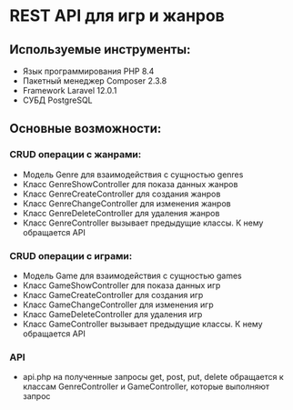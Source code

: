 # REST API для игр и жанров
## Используемые инструменты: 
- Язык программирования PHP 8.4
- Пакетный менеджер Composer 2.3.8
- Framework Laravel 12.0.1
- СУБД PostgreSQL
## Основные возможности:
### CRUD операции с жанрами:
- Модель Genre для взаимодействия с сущностью genres
- Класс GenreShowController для показа данных жанров
- Класс GenreCreateController для создания жанров
- Класс GenreChangeController для изменения жанров
- Класс GenreDeleteController для удаления жанров
- Класс GenreController вызывает предыдущие классы. К нему обращается API
### CRUD операции с играми:
- Модель Game для взаимодействия с сущностью games
- Класс GameShowController для показа данных игр
- Класс GameCreateController для создания игр
- Класс GameChangeController для изменения игр
- Класс GameDeleteController для удаления игр
- Класс GameController вызывает предыдущие классы. К нему обращается API
### API
- api.php на полученные запросы get, post, put, delete обращается к классам GenreController и GameController, которые выполняют запрос
